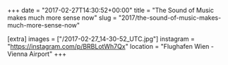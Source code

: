 +++
date = "2017-02-27T14:30:52+00:00"
title = "The Sound of Music makes much more sense now"
slug = "2017/the-sound-of-music-makes-much-more-sense-now"

[extra]
images = ["/2017-02-27_14-30-52_UTC.jpg"]
instagram = "https://instagram.com/p/BRBLotWh7Qx"
location = "Flughafen Wien - Vienna Airport"
+++
